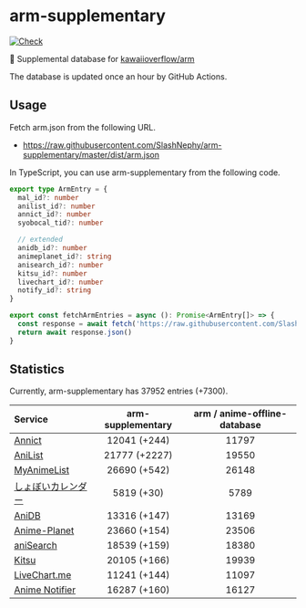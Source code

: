 # arm-supplementary

[![Check](https://github.com/SlashNephy/arm-supplementary/actions/workflows/check-node.yml/badge.svg)](https://github.com/SlashNephy/arm-supplementary/actions/workflows/check-node.yml)

💊 Supplemental database for [kawaiioverflow/arm](https://github.com/kawaiioverflow/arm)

The database is updated once an hour by GitHub Actions.

## Usage

Fetch arm.json from the following URL.

- https://raw.githubusercontent.com/SlashNephy/arm-supplementary/master/dist/arm.json

In TypeScript, you can use arm-supplementary from the following code.

```TypeScript
export type ArmEntry = {
  mal_id?: number
  anilist_id?: number
  annict_id?: number
  syobocal_tid?: number

  // extended
  anidb_id?: number
  animeplanet_id?: string
  anisearch_id?: number
  kitsu_id?: number
  livechart_id?: number
  notify_id?: string
}

export const fetchArmEntries = async (): Promise<ArmEntry[]> => {
  const response = await fetch('https://raw.githubusercontent.com/SlashNephy/arm-supplementary/master/dist/arm.json')
  return await response.json()
}
```

## Statistics

Currently, arm-supplementary has 37952 entries (+7300).

| Service                                     | arm-supplementary | arm / anime-offline-database |
| :------------------------------------------ | :---------------: | :--------------------------: |
| [Annict](https://annict.com)                |   12041 (+244)    |            11797             |
| [AniList](https://anilist.co)               |   21777 (+2227)   |            19550             |
| [MyAnimeList](https://myanimelist.net)      |   26690 (+542)    |            26148             |
| [しょぼいカレンダー](https://cal.syoboi.jp) |    5819 (+30)     |             5789             |
| [AniDB](https://anidb.net)                  |   13316 (+147)    |            13169             |
| [Anime-Planet](https://anime-planet.com)    |   23660 (+154)    |            23506             |
| [aniSearch](https://anisearch.com)          |   18539 (+159)    |            18380             |
| [Kitsu](https://kitsu.io)                   |   20105 (+166)    |            19939             |
| [LiveChart.me](https://livechart.me)        |   11241 (+144)    |            11097             |
| [Anime Notifier](https://notify.moe)        |   16287 (+160)    |            16127             |
